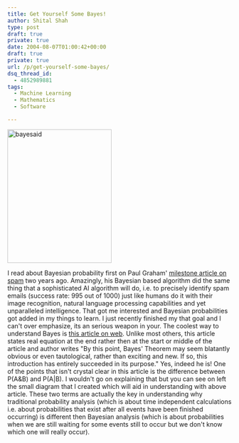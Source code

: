 ```yaml
---
title: Get Yourself Some Bayes!
author: Shital Shah
type: post
draft: true
private: true
date: 2004-08-07T01:00:42+00:00
draft: true
private: true
url: /p/get-yourself-some-bayes/
dsq_thread_id:
  - 4852989881
tags:
  - Machine Learning
  - Mathematics
  - Software

---
```

[<img src="http://shitalshah.com/wp-content/uploads/2004/08/bayesaid-234x300.jpg" alt="bayesaid" width="234" height="300" class="alignleft size-medium wp-image-1282" srcset="http://shitalshah.com/ShitalShahWP/wp-content/uploads/2004/08/bayesaid-234x300.jpg 234w, http://shitalshah.com/ShitalShahWP/wp-content/uploads/2004/08/bayesaid.jpg 726w" sizes="(max-width: 234px) 100vw, 234px" />][1]

I read about Bayesian probability first on Paul Graham' <a href="http://www.paulgraham.com/spam.html" target="new">milestone article on spam</a> two years ago. Amazingly, his Bayesian based algorithm did the same thing that a sophisticated AI algorithm will do, i.e. to precisely identify spam emails (success rate: 995 out of 1000) just like humans do it with their image recognition, natural language processing capabilities and yet unparalleled intelligence. That got me interested and Bayesian probabilities got added in my things to learn. I just recently finished my that goal and I can't over emphasize, its an serious weapon in your. The coolest way to understand Bayes is <a href="http://yudkowsky.net/bayes/bayes.html" target="new">this article on web</a>. Unlike most others, this article states real equation at the end rather then at the start or middle of the article and author writes "By this point, Bayes' Theorem may seem blatantly obvious or even tautological, rather than exciting and new. If so, this introduction has entirely succeeded in its purpose." Yes, indeed he is! One of the points that isn't crystal clear in this article is the difference between P(A&B) and P(A|B). I wouldn't go on explaining that but you can see on left the small diagram that I created which will aid in understanding with above article. These two terms are actually the key in understanding why traditional probability analysis (which is about time independent calculations i.e. about probabilities that exist after all events have been finished occurring) is different then Bayesian analysis (which is about probabilities when we are still waiting for some events still to occur but we don't know which one will really occur).

 [1]: /images/posts/2004/08/bayesaid.jpg